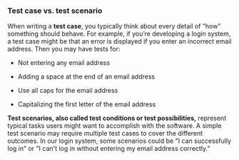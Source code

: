 
### Test case vs. test scenario 

When writing a **test case**, you typically think about every detail of "how" something should behave. For example, if you’re developing a login system, a test case might be that an error is displayed if you enter an incorrect email address. Then you may have tests for:

- Not entering any email address
    
- Adding a space at the end of an email address
    
- Use all caps for the email address
    
- Capitalizing the first letter of the email address
    

**Test scenarios, also called test conditions or test possibilities,** represent typical tasks users might want to accomplish with the software. A simple test scenario may require multiple test cases to cover the different outcomes. In our login system, some scenarios could be "I can successfully log in" or "I can't log in without entering my email address correctly."